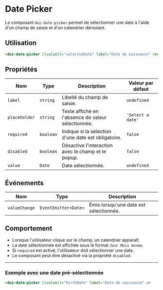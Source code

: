 # Date Picker

Le composant `dui-date-picker` permet de sélectionner une date à l'aide d'un champ de saisie et d'un calendrier déroulant.

## Utilisation

```html
<dui-date-picker [(value)]="selectedDate" label="Date de naissance" required />
```

## Propriétés

| Nom          | Type      | Description                                          | Valeur par défaut    |
|-------------|----------|------------------------------------------------------|----------------------|
| `label`     | `string` | Libellé du champ de saisie.                         | `undefined`         |
| `placeholder` | `string` | Texte affiché en l'absence de valeur sélectionnée.  | `'Select a date'`   |
| `required`  | `boolean` | Indique si la sélection d'une date est obligatoire. | `false`             |
| `disabled`  | `boolean` | Désactive l'interaction avec le champ et le popup.  | `false`             |
| `value`     | `Date`    | Date sélectionnée.                                  | `undefined`         |

## Événements

| Nom          | Type                | Description                                        |
|-------------|--------------------|------------------------------------------------|
| `valueChange` | `EventEmitter<Date>` | Émis lorsqu'une date est sélectionnée.         |

## Comportement

- Lorsque l'utilisateur clique sur le champ, un calendrier apparaît.
- La date sélectionnée est affichée sous le format `Jour Mois Année`.
- Si `required` est activé, l'utilisateur doit sélectionner une date.
- Le composant peut être désactivé via la propriété `disabled`.

---

### Exemple avec une date pré-sélectionnée

```html
<dui-date-picker [(value)]="birthDate" label="Date de naissance" />
```
